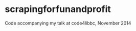 scrapingforfunandprofit
=======================

Code accompanying my talk at code4libbc, November 2014
